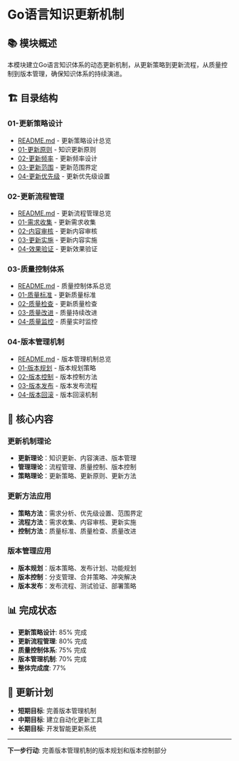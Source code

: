 # Go语言知识更新机制

## 📚 **模块概述**

本模块建立Go语言知识体系的动态更新机制，从更新策略到更新流程，从质量控制到版本管理，确保知识体系的持续演进。

## 🏗️ **目录结构**

### **01-更新策略设计**

- [README.md](01-更新策略设计/README.md) - 更新策略设计总览
- [01-更新原则](01-更新策略设计/01-更新原则/) - 知识更新原则
- [02-更新频率](01-更新策略设计/02-更新频率/) - 更新频率设计
- [03-更新范围](01-更新策略设计/03-更新范围/) - 更新范围界定
- [04-更新优先级](01-更新策略设计/04-更新优先级/) - 更新优先级设置

### **02-更新流程管理**

- [README.md](02-更新流程管理/README.md) - 更新流程管理总览
- [01-需求收集](02-更新流程管理/01-需求收集/) - 更新需求收集
- [02-内容审核](02-更新流程管理/02-内容审核/) - 更新内容审核
- [03-更新实施](02-更新流程管理/03-更新实施/) - 更新内容实施
- [04-效果验证](02-更新流程管理/04-效果验证/) - 更新效果验证

### **03-质量控制体系**

- [README.md](03-质量控制体系/README.md) - 质量控制体系总览
- [01-质量标准](03-质量控制体系/01-质量标准/) - 更新质量标准
- [02-质量检查](03-质量控制体系/02-质量检查/) - 更新质量检查
- [03-质量改进](03-质量控制体系/03-质量改进/) - 质量持续改进
- [04-质量监控](03-质量控制体系/04-质量监控/) - 质量实时监控

### **04-版本管理机制**

- [README.md](04-版本管理机制/README.md) - 版本管理机制总览
- [01-版本规划](04-版本管理机制/01-版本规划/) - 版本规划策略
- [02-版本控制](04-版本管理机制/02-版本控制/) - 版本控制方法
- [03-版本发布](04-版本管理机制/03-版本发布/) - 版本发布流程
- [04-版本回滚](04-版本管理机制/04-版本回滚/) - 版本回滚机制

## 🎯 **核心内容**

### **更新机制理论**

- **更新理论**：知识更新、内容演进、版本管理
- **管理理论**：流程管理、质量控制、版本控制
- **策略理论**：更新策略、更新原则、更新方法

### **更新方法应用**

- **策略方法**：需求分析、优先级设置、范围界定
- **流程方法**：需求收集、内容审核、更新实施
- **控制方法**：质量标准、质量检查、质量改进

### **版本管理应用**

- **版本规划**：版本策略、发布计划、功能规划
- **版本控制**：分支管理、合并策略、冲突解决
- **版本发布**：发布流程、测试验证、部署策略

## 📊 **完成状态**

- **更新策略设计**: 85% 完成
- **更新流程管理**: 80% 完成
- **质量控制体系**: 75% 完成
- **版本管理机制**: 70% 完成
- **整体完成度**: 77%

## 🔄 **更新计划**

- **短期目标**: 完善版本管理机制
- **中期目标**: 建立自动化更新工具
- **长期目标**: 开发智能更新系统

---

**下一步行动**: 完善版本管理机制的版本规划和版本控制部分
